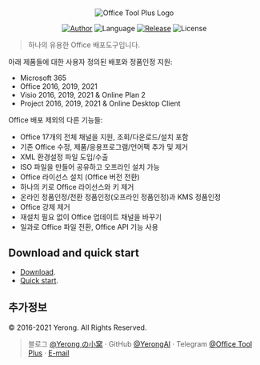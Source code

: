 ﻿#

<p align="center">
<img alt="Office Tool Plus Logo" src="https://otp.landian.vip/static/images/logo.png"/>
</p>

<p align="center">
<a href="https://www.coolhub.top/" target="_blank"><img alt="Author" src="https://img.shields.io/badge/Author-Yerong-blue?style=flat-square"/></a>
<img alt="Language" src="https://img.shields.io/badge/Language-C%23-green?style=flat-square"/>
<a href="https://otp.landian.vip/" target="_blank"><img alt="Release" src="https://img.shields.io/github/v/release/YerongAI/Office-Tool?style=flat-square"/></a>
<img alt="License" src="https://img.shields.io/github/license/YerongAI/Office-Tool?style=flat-square"/>
</p>

 > 하나의 유용한 Office 배포도구입니다.

아래 제품들에 대한 사용자 정의된 배포와 정품인정 지원:

- Microsoft 365
- Office 2016, 2019, 2021
- Visio 2016, 2019, 2021 & Online Plan 2
- Project 2016, 2019, 2021 & Online Desktop Client

Office 배포 제외의 다른 기능들:

- Office 17개의 전체 채널을 지원, 조회/다운로드/설치 포함
- 기존 Office 수정, 제품/응용프로그램/언어팩 추가 및 제거
- XML 환경설정 파일 도입/수출
- ISO 파일을 만들어 공유하고 오프라인 설치 가능
- Office 라이선스 설치 (Office 버전 전환)
- 하나의 키로 Office 라이선스와 키 제거
- 온라인 정품인정/전환 정품인정(오프라인 정품인정)과 KMS 정품인정
- Office 강제 제거
- 재설치 필요 없이 Office 업데이트 채널을 바꾸기
- 일과로 Office 파일 전환, Office API 기능 사용

## Download and quick start

- [Download](https://help.coolhub.top/start/download.html).
- [Quick start](https://help.coolhub.top/).

## 추가정보

© 2016-2021 Yerong. All Rights Reserved.

> 블로그 [@Yerong の小窝](https://www.coolhub.top/) · GitHub [@YerongAI](https://github.com/YerongAI) · Telegram [@Office Tool Plus](https://t.me/otp_channel) · [E-mail](mailto:yerong@coolhub.top)
